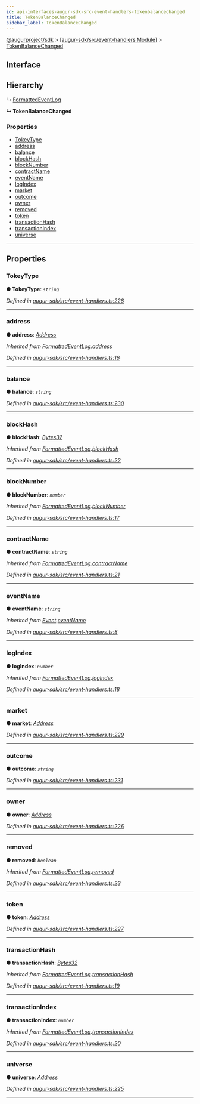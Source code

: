 ```yaml
---
id: api-interfaces-augur-sdk-src-event-handlers-tokenbalancechanged
title: TokenBalanceChanged
sidebar_label: TokenBalanceChanged
---
```


[@augurproject/sdk](api-readme.md) > [[augur-sdk/src/event-handlers Module]](api-modules-augur-sdk-src-event-handlers-module.md) > [TokenBalanceChanged](api-interfaces-augur-sdk-src-event-handlers-tokenbalancechanged.md)

## Interface

## Hierarchy

↳  [FormattedEventLog](api-interfaces-augur-sdk-src-event-handlers-formattedeventlog.md)

**↳ TokenBalanceChanged**

### Properties

* [TokeyType](api-interfaces-augur-sdk-src-event-handlers-tokenbalancechanged.md#tokeytype)
* [address](api-interfaces-augur-sdk-src-event-handlers-tokenbalancechanged.md#address)
* [balance](api-interfaces-augur-sdk-src-event-handlers-tokenbalancechanged.md#balance)
* [blockHash](api-interfaces-augur-sdk-src-event-handlers-tokenbalancechanged.md#blockhash)
* [blockNumber](api-interfaces-augur-sdk-src-event-handlers-tokenbalancechanged.md#blocknumber)
* [contractName](api-interfaces-augur-sdk-src-event-handlers-tokenbalancechanged.md#contractname)
* [eventName](api-interfaces-augur-sdk-src-event-handlers-tokenbalancechanged.md#eventname)
* [logIndex](api-interfaces-augur-sdk-src-event-handlers-tokenbalancechanged.md#logindex)
* [market](api-interfaces-augur-sdk-src-event-handlers-tokenbalancechanged.md#market)
* [outcome](api-interfaces-augur-sdk-src-event-handlers-tokenbalancechanged.md#outcome)
* [owner](api-interfaces-augur-sdk-src-event-handlers-tokenbalancechanged.md#owner)
* [removed](api-interfaces-augur-sdk-src-event-handlers-tokenbalancechanged.md#removed)
* [token](api-interfaces-augur-sdk-src-event-handlers-tokenbalancechanged.md#token)
* [transactionHash](api-interfaces-augur-sdk-src-event-handlers-tokenbalancechanged.md#transactionhash)
* [transactionIndex](api-interfaces-augur-sdk-src-event-handlers-tokenbalancechanged.md#transactionindex)
* [universe](api-interfaces-augur-sdk-src-event-handlers-tokenbalancechanged.md#universe)

---

## Properties

<a id="tokeytype"></a>

###  TokeyType

**● TokeyType**: *`string`*

*Defined in [augur-sdk/src/event-handlers.ts:228](https://github.com/AugurProject/augur/blob/0787bf1a23/packages/augur-sdk/src/event-handlers.ts#L228)*

___
<a id="address"></a>

###  address

**● address**: *[Address](api-modules-augur-sdk-src-event-handlers-module.md#address)*

*Inherited from [FormattedEventLog](api-interfaces-augur-sdk-src-event-handlers-formattedeventlog.md).[address](api-interfaces-augur-sdk-src-event-handlers-formattedeventlog.md#address)*

*Defined in [augur-sdk/src/event-handlers.ts:16](https://github.com/AugurProject/augur/blob/0787bf1a23/packages/augur-sdk/src/event-handlers.ts#L16)*

___
<a id="balance"></a>

###  balance

**● balance**: *`string`*

*Defined in [augur-sdk/src/event-handlers.ts:230](https://github.com/AugurProject/augur/blob/0787bf1a23/packages/augur-sdk/src/event-handlers.ts#L230)*

___
<a id="blockhash"></a>

###  blockHash

**● blockHash**: *[Bytes32](api-modules-augur-sdk-src-event-handlers-module.md#bytes32)*

*Inherited from [FormattedEventLog](api-interfaces-augur-sdk-src-event-handlers-formattedeventlog.md).[blockHash](api-interfaces-augur-sdk-src-event-handlers-formattedeventlog.md#blockhash)*

*Defined in [augur-sdk/src/event-handlers.ts:22](https://github.com/AugurProject/augur/blob/0787bf1a23/packages/augur-sdk/src/event-handlers.ts#L22)*

___
<a id="blocknumber"></a>

###  blockNumber

**● blockNumber**: *`number`*

*Inherited from [FormattedEventLog](api-interfaces-augur-sdk-src-event-handlers-formattedeventlog.md).[blockNumber](api-interfaces-augur-sdk-src-event-handlers-formattedeventlog.md#blocknumber)*

*Defined in [augur-sdk/src/event-handlers.ts:17](https://github.com/AugurProject/augur/blob/0787bf1a23/packages/augur-sdk/src/event-handlers.ts#L17)*

___
<a id="contractname"></a>

###  contractName

**● contractName**: *`string`*

*Inherited from [FormattedEventLog](api-interfaces-augur-sdk-src-event-handlers-formattedeventlog.md).[contractName](api-interfaces-augur-sdk-src-event-handlers-formattedeventlog.md#contractname)*

*Defined in [augur-sdk/src/event-handlers.ts:21](https://github.com/AugurProject/augur/blob/0787bf1a23/packages/augur-sdk/src/event-handlers.ts#L21)*

___
<a id="eventname"></a>

###  eventName

**● eventName**: *`string`*

*Inherited from [Event](api-interfaces-augur-sdk-src-event-handlers-event.md).[eventName](api-interfaces-augur-sdk-src-event-handlers-event.md#eventname)*

*Defined in [augur-sdk/src/event-handlers.ts:8](https://github.com/AugurProject/augur/blob/0787bf1a23/packages/augur-sdk/src/event-handlers.ts#L8)*

___
<a id="logindex"></a>

###  logIndex

**● logIndex**: *`number`*

*Inherited from [FormattedEventLog](api-interfaces-augur-sdk-src-event-handlers-formattedeventlog.md).[logIndex](api-interfaces-augur-sdk-src-event-handlers-formattedeventlog.md#logindex)*

*Defined in [augur-sdk/src/event-handlers.ts:18](https://github.com/AugurProject/augur/blob/0787bf1a23/packages/augur-sdk/src/event-handlers.ts#L18)*

___
<a id="market"></a>

###  market

**● market**: *[Address](api-modules-augur-sdk-src-event-handlers-module.md#address)*

*Defined in [augur-sdk/src/event-handlers.ts:229](https://github.com/AugurProject/augur/blob/0787bf1a23/packages/augur-sdk/src/event-handlers.ts#L229)*

___
<a id="outcome"></a>

###  outcome

**● outcome**: *`string`*

*Defined in [augur-sdk/src/event-handlers.ts:231](https://github.com/AugurProject/augur/blob/0787bf1a23/packages/augur-sdk/src/event-handlers.ts#L231)*

___
<a id="owner"></a>

###  owner

**● owner**: *[Address](api-modules-augur-sdk-src-event-handlers-module.md#address)*

*Defined in [augur-sdk/src/event-handlers.ts:226](https://github.com/AugurProject/augur/blob/0787bf1a23/packages/augur-sdk/src/event-handlers.ts#L226)*

___
<a id="removed"></a>

###  removed

**● removed**: *`boolean`*

*Inherited from [FormattedEventLog](api-interfaces-augur-sdk-src-event-handlers-formattedeventlog.md).[removed](api-interfaces-augur-sdk-src-event-handlers-formattedeventlog.md#removed)*

*Defined in [augur-sdk/src/event-handlers.ts:23](https://github.com/AugurProject/augur/blob/0787bf1a23/packages/augur-sdk/src/event-handlers.ts#L23)*

___
<a id="token"></a>

###  token

**● token**: *[Address](api-modules-augur-sdk-src-event-handlers-module.md#address)*

*Defined in [augur-sdk/src/event-handlers.ts:227](https://github.com/AugurProject/augur/blob/0787bf1a23/packages/augur-sdk/src/event-handlers.ts#L227)*

___
<a id="transactionhash"></a>

###  transactionHash

**● transactionHash**: *[Bytes32](api-modules-augur-sdk-src-event-handlers-module.md#bytes32)*

*Inherited from [FormattedEventLog](api-interfaces-augur-sdk-src-event-handlers-formattedeventlog.md).[transactionHash](api-interfaces-augur-sdk-src-event-handlers-formattedeventlog.md#transactionhash)*

*Defined in [augur-sdk/src/event-handlers.ts:19](https://github.com/AugurProject/augur/blob/0787bf1a23/packages/augur-sdk/src/event-handlers.ts#L19)*

___
<a id="transactionindex"></a>

###  transactionIndex

**● transactionIndex**: *`number`*

*Inherited from [FormattedEventLog](api-interfaces-augur-sdk-src-event-handlers-formattedeventlog.md).[transactionIndex](api-interfaces-augur-sdk-src-event-handlers-formattedeventlog.md#transactionindex)*

*Defined in [augur-sdk/src/event-handlers.ts:20](https://github.com/AugurProject/augur/blob/0787bf1a23/packages/augur-sdk/src/event-handlers.ts#L20)*

___
<a id="universe"></a>

###  universe

**● universe**: *[Address](api-modules-augur-sdk-src-event-handlers-module.md#address)*

*Defined in [augur-sdk/src/event-handlers.ts:225](https://github.com/AugurProject/augur/blob/0787bf1a23/packages/augur-sdk/src/event-handlers.ts#L225)*

___


